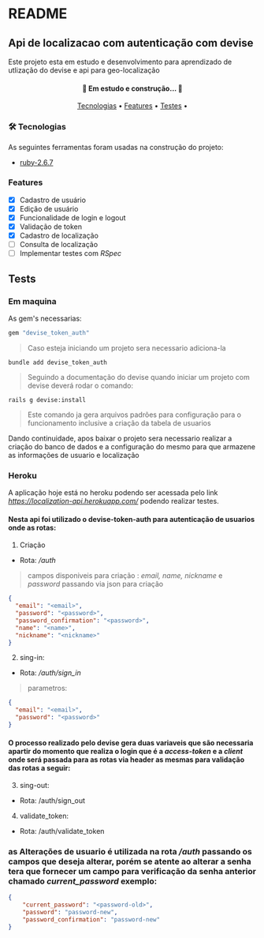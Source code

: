 # README
## Api de localizacao com autenticação com devise 

Este projeto esta em estudo e desenvolvimento para aprendizado de utlização do devise e api para geo-localização


<h4 align="center"> 
	🚧  Em estudo e construção...  🚧
</h4>

<p align="center">
 <a href="#Tecnologias">Tecnologias</a> •
 <a href="#Features">Features</a> • 
 <a href="#Tests">Testes</a> • 
</p>

### 🛠 Tecnologias

As seguintes ferramentas foram usadas na construção do projeto:

- [ruby-2.6.7](https://www.ruby-lang.org/pt/)


### Features

- [x] Cadastro de usuário
- [x] Edição de usuário
- [x] Funcionalidade de login e logout
- [x] Validação de token
- [X] Cadastro de localização
- [ ] Consulta de localização
- [ ] Implementar testes com *RSpec*

## Tests

### Em maquina
As gem's necessarias:
```ruby 
gem "devise_token_auth"
```
> Caso esteja iniciando um projeto sera necessario adiciona-la 
```shell 
bundle add devise_token_auth
```
> Seguindo a documentação do devise quando iniciar um projeto com devise deverá rodar o comando:
```shell 
rails g devise:install
```
> Este comando ja gera arquivos padrões para configuração para o funcionamento inclusive a criação da tabela de usuarios

Dando continuidade, apos baixar o projeto sera necessario realizar a criação do banco de dados e a configuração do mesmo para que armazene as informações de usuario e localização



### Heroku
A aplicação hoje está no heroku podendo ser acessada pelo link *https://localization-api.herokuapp.com/* podendo realizar testes.


#### Nesta api foi utilizado o devise-token-auth para autenticação de usuarios onde as rotas:

1. Criação
 - Rota: */auth*
 > campos disponiveis para criação : *email, name, nickname* e *password*
> passando via json para criação
```JSON 
{
  "email": "<email>",
  "password": "<password>",
  "password_confirmation": "<password>",
  "name": "<name>",
  "nickname": "<nickname>"
}
```
2. sing-in:
- Rota: */auth/sign_in*
> parametros:
```JSON 
{
  "email": "<email>",
  "password": "<password>"
}

```
#### O processo realizado pelo devise gera duas variaveis que são necessaria apartir do momento que realiza o login que é a *access-token* e a *client* onde será passada para as rotas via header as mesmas para validação das rotas a seguir:

3. sing-out:
- Rota: /auth/sign_out

4. validate_token:
- Rota: /auth/validate_token

### as Alterações de usuario é utilizada na rota */auth* passando os campos que deseja alterar, porém se atente ao alterar a senha tera que fornecer um campo para verificação da senha anterior chamado *current_password* exemplo:
```JSON 
{
	"current_password": "<password-old>",
	"password": "password-new",
	"password_confirmation": "password-new"
}
``` 
  


